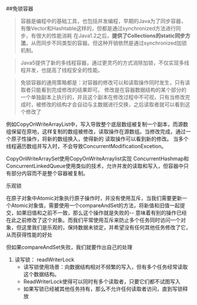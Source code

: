 ##免锁容器
>容器是编程中的基础工具，也包括并发编程，早期的Java为了同步容器，有像Vector和Hashtable这样的，但都是通过synchronized方法进行同步，有很大的性能消耗
 在Java1.2之后，**提供了Collections的static同步方法**，从而同步不同类型的容器。但这种开销依然是通过synchronized加锁机制。

>Java5提供了新的多线程容器，通过更灵巧的方式消除加锁，不仅实现多线程并发，也提高了线程安全的性能。
 
 >免锁容器的通用策略都是：对容器的修改可以和读取操作同时发生，只有读取者只能看到完成修改的结果即可。
 修改是在容器数据结构的某个部分的一个单独副本上执行的，并且这个副本在修改过程中不可视，只有当修改完成时，被修改的结构才会自动与主数据进行交换，之后读取者就可以看到这个修改了

例如CopyOnWriteArrayList中，写入导致整个底层数组被复制一个副本，而源数组保留在原地，这样复制的数组被修改，读取操作在源数组。当修改完成，通过一个原子性操作，将新的数组换入，使得新的
读取操作可以看到新的修改。 当多个线程遍历数组并写入时，不会导致ConcurrentModificationExcetion。

CopyOnWriteArraySet使用CopyOnWriteArraylist实现
ConcurrentHashmap和ConcurrentLinkedQueue使用类似的技术，允许并发的读取和写入，但容器中只有部分内容而不是整个容器被复制。

乐观锁

在原子对象中Atomic对象执行原子操作时，并没有使用互斥，当我们需要更新一个Atomic对象值，需要使用一个compareAndSet的方法，将新值和旧值一起提交，如果旧值和之前不一致，那么这个操作就是失败的--
意味着有别的操作已经在此之前修改了这个对象。而我们平常使用互斥来防止多个任务同时访问一个对象，但这里我们是乐观的，保持数据未锁定，并希望没有任何其他任务修改了它，从而获得性能的好处

但如果compareAndSet失败，我们就要作出自己的处理

1. 读写锁：
    readWriterLock
    * 读写锁使用场景：向数据结构相对不频繁的写入，但有多个任务经常读取这个数据结构。
    * ReadWriterLock使得可以同时有多个读取者，只要它们都不试图写入
    * 如果写锁已经被其他任务持有，那么不允许任何读取者访问，直到写锁释放
   